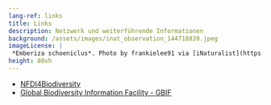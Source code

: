 ```yaml
---
lang-ref: links
title: Links
description: Netzwerk und weiterführende Informationen
background: /assets/images/inat_observation_144718839.jpeg
imageLicense: |
 *Emberiza schoeniclus*. Photo by frankielee91 via [iNaturalist](https://www.inaturalist.org/observations/144718839)
height: 80vh
---
```



* [NFDI4Biodiversity](https://www.nfdi4biodiversity.org/) 
* [Global Biodiversity Information Facility - GBIF](https://www.gbif.org/)



